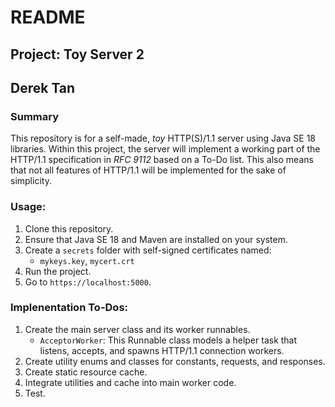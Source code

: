 # README
## Project: Toy Server 2
## Derek Tan

### Summary
This repository is for a self-made, _toy_ HTTP(S)/1.1 server using Java SE 18 libraries. Within this project, the server will implement a working part of the HTTP/1.1 specification in _RFC 9112_ based on a To-Do list. This also means that not all features of HTTP/1.1 will be implemented for the sake of simplicity.

### Usage:
 1. Clone this repository.
 2. Ensure that Java SE 18 and Maven are installed on your system.
 3. Create a `secrets` folder with self-signed certificates named:
    - `mykeys.key`, `mycert.crt`
 4. Run the project.
 5. Go to `https://localhost:5000`.

### Implenentation To-Dos:
 1. Create the main server class and its worker runnables.
    - `AcceptorWorker`: This Runnable class models a helper task that listens, accepts, and spawns HTTP/1.1 connection workers.
 2. Create utility enums and classes for constants, requests, and responses.
 3. Create static resource cache.
 4. Integrate utilities and cache into main worker code.
 5. Test.
